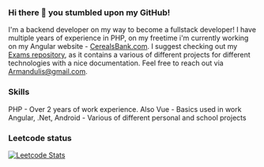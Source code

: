 ### Hi there 👋 you stumbled upon my GitHub! 
<!-- <img src="https://komarev.com/ghpvc/?username=armandulis&label=Profile%20views&color=0e75b6&style=flat" alt="armandulis" /> -->
I'm a backend developer on my way to become a fullstack developer! I have multiple years of experience in PHP, on my freetime i'm currently working on my Angular website - [CerealsBank.com](https://cereals-44447.web.app/). I suggest checking out my [Exams repository](https://github.com/Armandulis/EASV-Computer-Science-Exams), as it contains a various of different projects for different technologies with a nice documentation. Feel free to reach out via Armandulis@gmail.com. 

### Skills
PHP - Over 2 years of work experience. Also Vue - Basics used in work </br>
Angular, .Net, Android - Various of different personal and school projects</br>

### Leetcode status
[![Leetcode Stats](https://leetcode.card.workers.dev/?username=Sleeps)](https://leetcode.com/Sleeps/)

